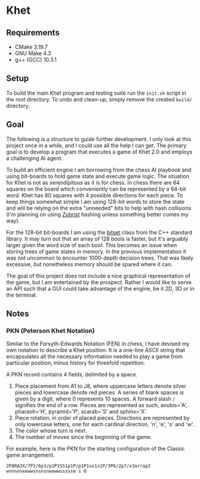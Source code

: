 # Khet

## Requirements

* CMake 3.19.7
* GNU Make 4.3
* g++ (GCC) 10.3.1

## Setup

To build the main Khet program and testing suite run the `init.sh` script in
the root directory. To undo and clean-up, simply remove the created `build/`
directory.

## Goal

The following is a structure to guide further development. I only look at this
project once in a while, and I could use all the help I can get. The primary
goal is to develop a program that executes a game of Khet 2.0 and employs a
challenging AI agent.

To build an efficient engine I am borrowing from the chess AI playbook and
using bit-boards to hold game state and execute game logic. The situation for
Khet is not as serendipitous as it is for chess. In chess there are 64 squares
on the board which conveniently can be represented by a 64-bit word. Khet has
80 squares with 4 possible directions for each piece. To keep things somewhat
simple I am using 128-bit words to store the state and will be relying on the
extra "unneeded" bits to help with hash collisions (I'm planning on using
[Zobrist](https://en.wikipedia.org/wiki/Zobrist_hashing) hashing unless 
something better comes my way).

For the 128-bit bit-boards I am using the
[bitset](https://www.cplusplus.com/reference/bitset/bitset/) class from the
C++ standard library. It may turn out that an array of 128 bools is faster, but
it's arguably larger given the word size of each bool. This becomes an issue
when storing trees of game states in memory. In the previous implementation
it was not uncommon to encounter 1000-depth decision trees. That was likely
excessive, but nonetheless memory should be spared where it can.

The goal of this project does not include a nice graphical representation of
the game, but I am entertained by the prospect. Rather I would like to serve
an API such that a GUI could take advantage of the engine, be it 2D, 3D or in
the terminal.

## Notes

### PKN (Peterson Khet Notation)

Similar to the Forsyth-Edwards Notation (FEN) in chess, I have devised my own
notation to describe a Khet position. It is a one-line ASCII string that
encapsulates all the necessary information needed to play a game from particular position, minus history for threefold repetition.

A PKN record contains 4 fields, delimited by a space.
1. Piece placement from A1 to J8, where uppercase letters denote silver 
   pieces and lowercase denote red pieces. A series of blank spaces is given by 
   a digit, where 0 represents 10 spaces. A forward slash `/` signifies
   the end of a row. Pieces are represented as such, anubis='A', pharaoh='H', 
   pyramid='P', scarab='S' and sphinx='X'.
2. Piece rotation, in order of placed pieces. Directions are represented by only
   lowercase letters, one for each cardinal direction, 'n', 'e', 's' and 'w'.
2. The color whose turn is next.
3. The number of moves since the beginning of the game.

For example, here is the PKN for the starting configuration of the Classic game
arrangement.

```
2PARA3X/7P2/6p3/p1P1SS1p1P/p1P1ss1s1P/3P6/2p7/x3arrap2 wnnnnneewwsnsnsneewwssssse s 0
```
